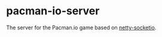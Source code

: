 # pacman-io-server
The server for the Pacman.io game based on [netty-socketio](https://github.com/mrniko/netty-socketio).
